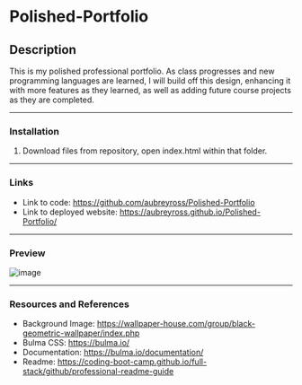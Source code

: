 # Polished-Portfolio

## Description
This is my polished professional portfolio. As class progresses and new programming languages are learned, I will build off this design, enhancing it with more features as they learned, as well as adding future course projects as they are completed. 
***

### Installation
1.	Download files from repository, open index.html within that folder.
***

### Links
* Link to code: https://github.com/aubreyross/Polished-Portfolio
* Link to deployed website: https://aubreyross.github.io/Polished-Portfolio/
***

### Preview
![image](https://user-images.githubusercontent.com/87405979/143857356-6ca2b649-f6f5-44e3-a6de-4f48e431c0d1.png)
***

### Resources and References
* Background Image: https://wallpaper-house.com/group/black-geometric-wallpaper/index.php
* Bulma CSS: https://bulma.io/
* Documentation: https://bulma.io/documentation/
* Readme: https://coding-boot-camp.github.io/full-stack/github/professional-readme-guide
